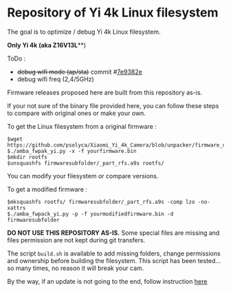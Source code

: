 # Repository of Yi 4k Linux filesystem #

The goal is to optimize / debug Yi 4k Linux filesystem.

**Only Yi 4k (aka Z16V13L****)

ToDo :

  - ~~debug wifi mode (ap/sta)~~ commit #[7e9382e](https://github.com/psolyca/Yi_4k_ROOTFS/commit/7e9382e556f670d2be3abeffc287ee5276b95c62)
  - debug wifi freq (2,4/5GHz)

Firmware releases proposed here are built from this repository as-is.

If your not sure of the binary file provided here, you can follow these steps to compare with original ones or make your own.

To get the Linux filesystem from a original firmware :

```
$wget https://github.com/psolyca/Xiaomi_Yi_4k_Camera/blob/unpacker/firmware_unpacker/amba_fwpak_yi.py
$./amba_fwpak_yi.py -x -f yourfirmware.bin
$mkdir rootfs
$unsquashfs firmwaresubfolder/_part_rfs.a9s rootfs/
```

You can modify your filesystem or compare versions.

To get a modified firmware :

```
$mksquashfs rootfs/ firmwaresubfolder/_part_rfs.a9s -comp lzo -no-xattrs
$./amba_fwpack_yi.py -p -f yourmodifiedfirmware.bin -d firmwaresubfolder
```

**DO NOT USE THIS REPOSITORY AS-IS.**
Some special files are missing and files permission are not kept during git transfers.

The script ```build.sh``` is available to add missing folders, change permissions and ownership before building the filesystem.
This script has been tested... so many times, no reason it will break your cam.

By the way, if an update is not going to the end, follow instruction [here](https://www.youtube.com/watch?v=tZnC3hgPUqI)

